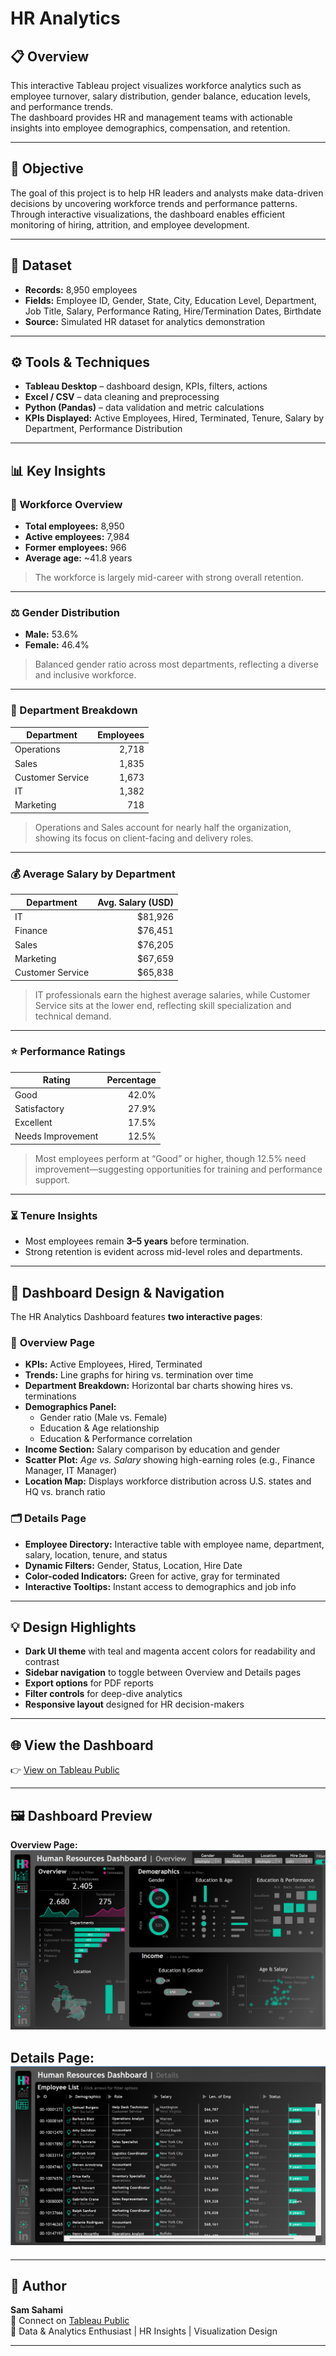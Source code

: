 # HR Analytics

## 📋 Overview  
This interactive Tableau project visualizes workforce analytics such as employee turnover, salary distribution, gender balance, education levels, and performance trends.  
The dashboard provides HR and management teams with actionable insights into employee demographics, compensation, and retention.

---

## 🎯 Objective  
The goal of this project is to help HR leaders and analysts make data-driven decisions by uncovering workforce trends and performance patterns.  
Through interactive visualizations, the dashboard enables efficient monitoring of hiring, attrition, and employee development.

---

## 🧩 Dataset  
- **Records:** 8,950 employees  
- **Fields:** Employee ID, Gender, State, City, Education Level, Department, Job Title, Salary, Performance Rating, Hire/Termination Dates, Birthdate  
- **Source:** Simulated HR dataset for analytics demonstration  

---

## ⚙️ Tools & Techniques  
- **Tableau Desktop** – dashboard design, KPIs, filters, actions  
- **Excel / CSV** – data cleaning and preprocessing  
- **Python (Pandas)** – data validation and metric calculations  
- **KPIs Displayed:** Active Employees, Hired, Terminated, Tenure, Salary by Department, Performance Distribution  

---

## 📊 Key Insights  

### 👥 Workforce Overview  
- **Total employees:** 8,950  
- **Active employees:** 7,984  
- **Former employees:** 966  
- **Average age:** ~41.8 years  
> The workforce is largely mid-career with strong overall retention.

---

### ⚖️ Gender Distribution  
- **Male:** 53.6%  
- **Female:** 46.4%  
> Balanced gender ratio across most departments, reflecting a diverse and inclusive workforce.

---

### 🏢 Department Breakdown  
| Department | Employees |
|-------------|------------:|
| Operations | 2,718 |
| Sales | 1,835 |
| Customer Service | 1,673 |
| IT | 1,382 |
| Marketing | 718 |

> Operations and Sales account for nearly half the organization, showing its focus on client-facing and delivery roles.

---

### 💰 Average Salary by Department  
| Department | Avg. Salary (USD) |
|-------------|------------------:|
| IT | $81,926 |
| Finance | $76,451 |
| Sales | $76,205 |
| Marketing | $67,659 |
| Customer Service | $65,838 |

> IT professionals earn the highest average salaries, while Customer Service sits at the lower end, reflecting skill specialization and technical demand.

---

### ⭐ Performance Ratings  
| Rating | Percentage |
|---------|-------------:|
| Good | 42.0% |
| Satisfactory | 27.9% |
| Excellent | 17.5% |
| Needs Improvement | 12.5% |

> Most employees perform at “Good” or higher, though 12.5% need improvement—suggesting opportunities for training and performance support.

---

### ⏳ Tenure Insights  
- Most employees remain **3–5 years** before termination.  
- Strong retention is evident across mid-level roles and departments.

---

## 🎨 Dashboard Design & Navigation  

The HR Analytics Dashboard features **two interactive pages**:  

### 🧭 **Overview Page**
- **KPIs:** Active Employees, Hired, Terminated  
- **Trends:** Line graphs for hiring vs. termination over time  
- **Department Breakdown:** Horizontal bar charts showing hires vs. terminations  
- **Demographics Panel:**  
  - Gender ratio (Male vs. Female)  
  - Education & Age relationship  
  - Education & Performance correlation  
- **Income Section:** Salary comparison by education and gender  
- **Scatter Plot:** *Age vs. Salary* showing high-earning roles (e.g., Finance Manager, IT Manager)  
- **Location Map:** Displays workforce distribution across U.S. states and HQ vs. branch ratio  

### 🗂 **Details Page**
- **Employee Directory:** Interactive table with employee name, department, salary, location, tenure, and status  
- **Dynamic Filters:** Gender, Status, Location, Hire Date  
- **Color-coded Indicators:** Green for active, gray for terminated  
- **Interactive Tooltips:** Instant access to demographics and job info  

---

## 💡 Design Highlights  
- **Dark UI theme** with teal and magenta accent colors for readability and contrast  
- **Sidebar navigation** to toggle between Overview and Details pages  
- **Export options** for PDF reports  
- **Filter controls** for deep-dive analytics  
- **Responsive layout** designed for HR decision-makers  

---

## 🌐 View the Dashboard  
👉 [View on Tableau Public](https://public.tableau.com/app/profile/sam.sahami6751/viz/HRAnalyticsDashboard_17614168489320/HRDetails)

---

## 🖼️ Dashboard Preview  
**Overview Page:**  
![Overview Screenshot](overview.png) 

**Details Page:**  
![Details Screenshot](details.png)
---

 

---

## 👤 Author  
**Sam Sahami**  
📧 Connect on [Tableau Public](https://public.tableau.com/app/profile/sam.sahami6751)  
💼 Data & Analytics Enthusiast | HR Insights | Visualization Design  

---

